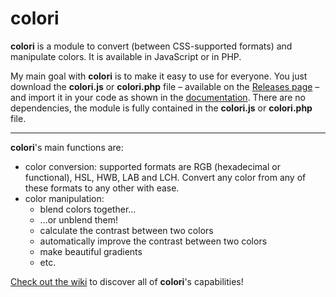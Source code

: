 # colori

**colori** is a module to convert (between CSS-supported formats) and manipulate colors. It is available in JavaScript or in PHP.

My main goal with **colori** is to make it easy to use for everyone. You just download the **colori.js** or **colori.php** file – available on the [Releases page](https://github.com/Remiscan/colori/releases) – and import it in your code as shown in the [documentation](https://github.com/Remiscan/colori/wiki). There are no dependencies, the module is fully contained in the **colori.js** or **colori.php** file.

* * *

**colori**'s main functions are:

  - color conversion: supported formats are RGB (hexadecimal or functional), HSL, HWB, LAB and LCH. Convert any color from any of these formats to any other with ease.
  - color manipulation:
    - blend colors together...
    - ...or unblend them!
    - calculate the contrast between two colors
    - automatically improve the contrast between two colors
    - make beautiful gradients
    - etc.

[Check out the wiki](https://github.com/Remiscan/colori/wiki) to discover all of **colori**'s capabilities!